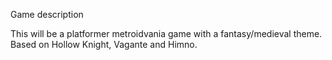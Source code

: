 Game description

This will be a platformer metroidvania game with a fantasy/medieval theme. Based on Hollow Knight, Vagante and Himno.
